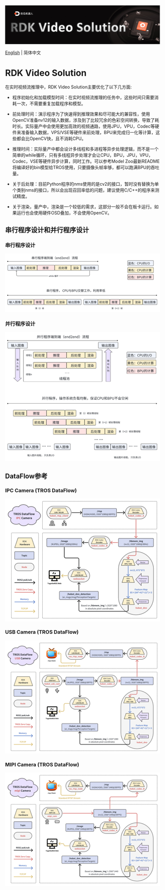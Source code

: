 ![](imgs/RDK_Video_Solution.jpg)

[English](./README.md) | 简体中文

# RDK Video Solution

在实时视频流推理中，RDK Video Solution主要优化了以下几方面:

 - 程序初始化和加载模型时间：在实时视频流推理的任务中，这些时间只需要消耗一次，不需要重复加载程序和模型。

 - 前处理时间：演示程序为了快速得到推理效果和尽可能大的兼容性，使用OpenCV准备nv12的输入数据，涉及到了比较冗余的色彩空间转换，导致了耗时长。实际量产中会使用更加高效的视频通路，使用JPU，VPU，Codec等硬件来准备输入数据，VPS/VSE等硬件来前处理，BPU来完成归一化等计算，这些都会比OpenCV快，且不消耗CPU。

 - 推理时间：实际量产中都会设计多线程和多进程等异步处理逻辑，而不是一个简单的while循环，只有多线程异步处理才会让CPU，BPU，JPU，VPU，Codec，VSE等硬件异步计算，同时工作。可以参考Model Zoo最新README将编译好的bin模型给TROS使用，只要摄像头帧率够，都可以跑满BPU的吞吐量。
  
 - 关于后处理：目前Python程序的nms使用的是cv2的接口，暂时没有替换为单个类别nms的接口，所以会出现召回率低的问题，建议使用C/C++的程序来测试精度。

 - 关于渲染，量产中，渲染是一个较低的需求，这部分一般不会在板卡运行。如果运行也会使用硬件OSD叠加，不会使用OpenCV。

## 串行程序设计和并行程序设计
### 串行程序设计
![](imgs/Serial_Programming.png)

### 并行程序设计
![](imgs/Parallel_Programming.png)

## DataFlow参考

### IPC Camera (TROS DataFlow)
![](imgs/TROS_IPC_Camera.png)

### USB Camera (TROS DataFlow)
![](imgs/TROS_USB_Camera.png)

### MIPI Camera (TROS DataFlow)
![](imgs/TROS_MIPI_Camera.png)